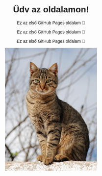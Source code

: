 <!DOCTYPE html>
<html lang="hu">
<head>
    <meta charset="UTF-8">
    <title>Az én weboldalam</title>
</head>
<body style="font-family: sans-serif; text-align: center;">
    <h1>Üdv az oldalamon!</h1>
    <p1>Ez az első GitHub Pages oldalam 🎉</p1>
    <p>Ez az első GitHub Pages oldalam 🎉</p>
     <p>Ez az első GitHub Pages oldalam 🎉</p>

<img  src="Cat_November_2010-1a.jpg" alt="Kép leírása" width="300">

  
</body>
</body>
</html>
